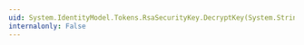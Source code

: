 ```yaml
---
uid: System.IdentityModel.Tokens.RsaSecurityKey.DecryptKey(System.String,System.Byte[])
internalonly: False
---
```

